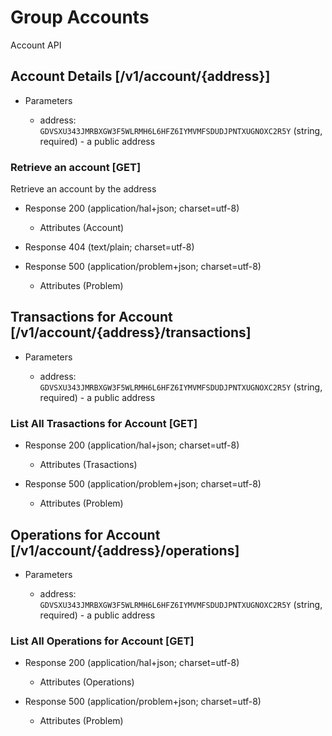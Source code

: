# Group Accounts
Account API

## Account Details [/v1/account/{address}]

+ Parameters

    + address: `GDVSXU343JMRBXGW3F5WLRMH6L6HFZ6IYMVMFSDUDJPNTXUGNOXC2R5Y` (string, required) - a public address

### Retrieve an account [GET]
Retrieve an account by the address

+ Response 200 (application/hal+json; charset=utf-8)

    + Attributes (Account)

+ Response 404 (text/plain; charset=utf-8)

+ Response 500 (application/problem+json; charset=utf-8)
    
    + Attributes (Problem)
    

## Transactions for Account [/v1/account/{address}/transactions]

+ Parameters

    + address: `GDVSXU343JMRBXGW3F5WLRMH6L6HFZ6IYMVMFSDUDJPNTXUGNOXC2R5Y` (string, required) - a public address


### List All Trasactions for Account [GET]

+ Response 200 (application/hal+json; charset=utf-8)

    + Attributes (Trasactions)

+ Response 500 (application/problem+json; charset=utf-8)
    
    + Attributes (Problem)


## Operations for Account [/v1/account/{address}/operations]

+ Parameters

    + address: `GDVSXU343JMRBXGW3F5WLRMH6L6HFZ6IYMVMFSDUDJPNTXUGNOXC2R5Y` (string, required) - a public address

### List All Operations for Account [GET]

+ Response 200 (application/hal+json; charset=utf-8)

    + Attributes (Operations)

+ Response 500 (application/problem+json; charset=utf-8)

    + Attributes (Problem)

